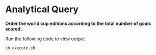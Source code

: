 # Analytical Query

**Order the world cup editions according to the total number of goals scored.**

Run the following code to view output

```
sh execute.sh
```
